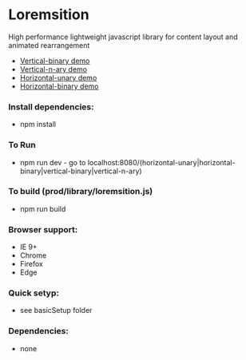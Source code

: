 # Loremsition
High performance lightweight javascript library for content layout and animated rearrangement

- [Vertical-binary demo](https://www.nielshtg.dk/loremsition/vertical-binary) 
- [Vertical-n-ary demo](https://www.nielshtg.dk/loremsition/vertical-n-ary) 
- [Horizontal-unary demo](https://www.nielshtg.dk/loremsition/horizontal-unary)
- [Horizontal-binary demo](https://www.nielshtg.dk/loremsition/horizontal-binary)  


### Install dependencies:
- npm install

### To Run
- npm run dev - go to localhost:8080/(horizontal-unary|horizontal-binary|vertical-binary|vertical-n-ary)

 ### To build (prod/library/loremsition.js)
- npm run build

 ### Browser support:
  - IE 9+
  - Chrome
  - Firefox
  - Edge

 ### Quick setyp:
  - see basicSetup folder

### Dependencies: 
 - none

